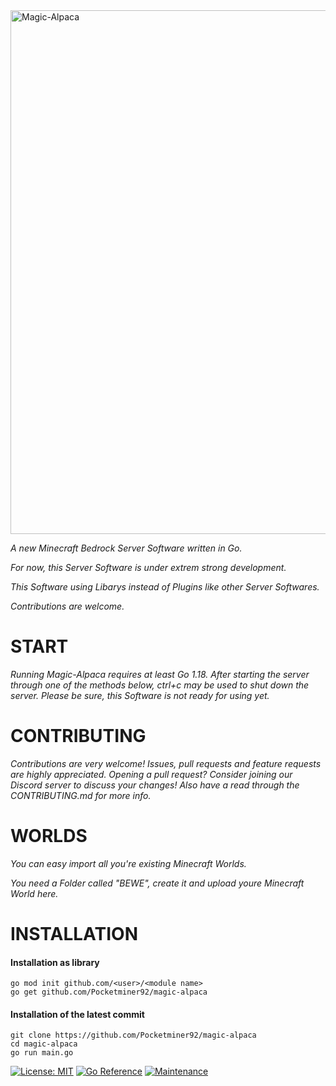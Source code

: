 
<img alt="Magic-Alpaca" width="838" src="https://raw.githubusercontent.com/PocketMiner92/Magic-Alpaca/main/.github/Images/MAGIC-ALPACA_1.png" />


*A new Minecraft Bedrock Server Software written in Go.*

*For now, this Server Software is under extrem strong development.*




*This Software using Libarys instead of Plugins like other Server Softwares.*

*Contributions are welcome.*



# **START**

*Running Magic-Alpaca requires at least Go 1.18. After starting the server through one of the methods below, ctrl+c may be used to shut down the server. Please be sure, this Software is not ready for using yet.*

# **CONTRIBUTING**

*Contributions are very welcome! Issues, pull requests and feature requests are highly appreciated. Opening a pull request? Consider joining our Discord server to discuss your changes! Also have a read through the CONTRIBUTING.md for more info.*


# **WORLDS**

*You can easy import all you're existing Minecraft Worlds.*

*You need a Folder called "BEWE", create it and upload youre Minecraft World here.*

# **INSTALLATION**

#### Installation as library
```
go mod init github.com/<user>/<module name>
go get github.com/Pocketminer92/magic-alpaca
```

#### Installation of the latest commit
```
git clone https://github.com/Pocketminer92/magic-alpaca
cd magic-alpaca
go run main.go
```

[![License: MIT](https://img.shields.io/badge/License-MIT-yellow.svg)](https://opensource.org/licenses/MIT)
[![Go Reference](https://pkg.go.dev/badge/github.com/PocketMiner92/Magic-Alpaca.svg)](https://pkg.go.dev/github.com/PocketMiner92/Magic-Alpaca)
[![Maintenance](https://img.shields.io/badge/Maintained%3F-yes-green.svg)](https://GitHub.com/Naereen/StrapDown.js/graphs/commit-activity)
